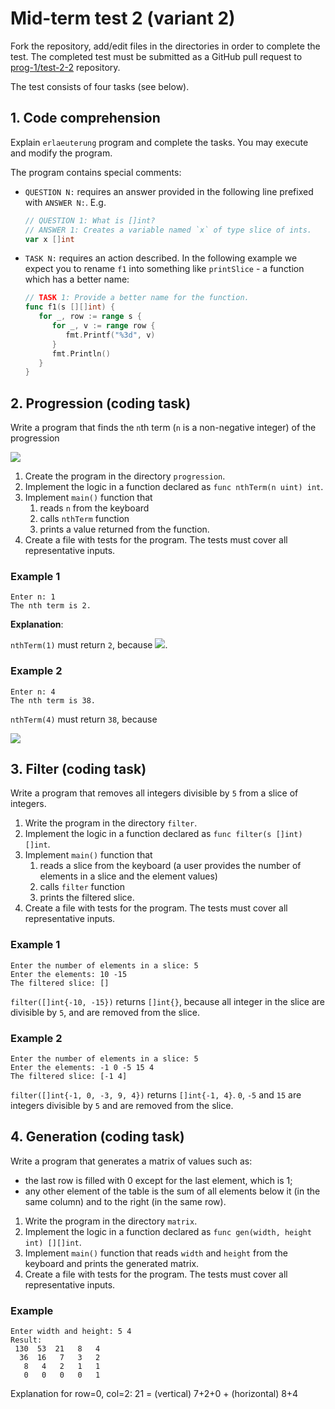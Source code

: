 # Mid-term test 2 (variant 2)

Fork the repository, add/edit files in the directories in order to complete the
test. The completed test must be submitted as a GitHub pull request to
[prog-1/test-2-2](github.com/prog-1/test-2-2) repository.

The test consists of four tasks (see below).

## 1. Code comprehension

Explain `erlaeuterung` program and complete the tasks. You may execute and modify the program.

The program contains special comments:

- `QUESTION N:` requires an answer provided in the following line prefixed with
  `ANSWER N:`. E.g.

   ```go
   // QUESTION 1: What is []int?
   // ANSWER 1: Creates a variable named `x` of type slice of ints.
   var x []int
   ```

- `TASK N:` requires an action described. In the following example we expect you
   to rename `f1` into something like `printSlice` - a function which has a
   better name:

   ```go
   // TASK 1: Provide a better name for the function.
   func f1(s [][]int) {
      for _, row := range s {
         for _, v := range row {
            fmt.Printf("%3d", v)
         }
         fmt.Println()
      }
   }
   ```

## 2. Progression (coding task)

Write a program that finds the `n`th term (`n` is a non-negative integer) of
the progression

<img src="https://render.githubusercontent.com/render/math?math=\begin{cases}a_0 = 1\\a_1 = 2\\a_i = 4a_{i-2} %2b a_{i-1}\end{cases}">
   
1. Create the program in the directory `progression`.
1. Implement the logic in a function declared as `func nthTerm(n uint) int`.
1. Implement `main()` function that
   1. reads `n` from the keyboard
   1. calls `nthTerm` function
   1. prints a value returned from the function.
1. Create a file with tests for the program. The tests must cover all
   representative inputs.
   
### Example 1
   
```
Enter n: 1
The nth term is 2.
```
   
**Explanation**:

`nthTerm(1)` must return `2`, because <img src="https://render.githubusercontent.com/render/math?math=a_1 = 2">.
 
### Example 2
 
```
Enter n: 4
The nth term is 38.
```
    
`nthTerm(4)` must return `38`, because
    
<img src="https://render.githubusercontent.com/render/math?math=\begin{align*}a_0 %26= 1\\a_1 %26= 2\\ a_2 %26 = 4a_0 %2b a_1 = 4 \cdot 1 %2b 2 = 6\\a_3 %26 = 4a_1 %2b a_2 = 4 \cdot 2 %2b 6 = 14\\a_4 %26 = 4a_2 %2b a_3 = 4 \cdot 6 %2b 14 = 38\end{align*}">

## 3. Filter (coding task)

Write a program that removes all integers divisible by `5` from a slice of
integers.

1. Write the program in the directory `filter`.
1. Implement the logic in a function declared as `func filter(s []int) []int`.
1. Implement `main()` function that
   1. reads a slice from the keyboard (a user provides the number of elements
      in a slice and the element values)
   1. calls `filter` function
   1. prints the filtered slice.
1. Create a file with tests for the program. The tests must cover all
   representative inputs.

### Example 1

```
Enter the number of elements in a slice: 5
Enter the elements: 10 -15
The filtered slice: []
```

`filter([]int{-10, -15})` returns `[]int{}`, because all integer in the slice
are divisible by `5`, and are removed from the slice.

### Example 2

```
Enter the number of elements in a slice: 5
Enter the elements: -1 0 -5 15 4
The filtered slice: [-1 4]
```

`filter([]int{-1, 0, -3, 9, 4})` returns `[]int{-1, 4}`. `0`, `-5` and `15` are
integers divisible by `5` and are removed from the slice.

## 4. Generation (coding task)

Write a program that generates a matrix of values such as:

- the last row is filled with 0 except for the last element, which is 1;
- any other element of the table is the sum of all elements below it (in the
  same column) and to the right (in the same row).
  
1. Write the program in the directory `matrix`.
2. Implement the logic in a function declared as `func gen(width, height int) [][]int`.
3. Implement `main()` function that reads `width` and `height` from the keyboard
   and prints the generated matrix.
4. Create a file with tests for the program. The tests must cover all representative
   inputs.

### Example

```
Enter width and height: 5 4
Result:
 130  53  21   8   4
  36  16   7   3   2
   8   4   2   1   1
   0   0   0   0   1
```

Explanation for row=0, col=2: 21 = (vertical) 7+2+0 + (horizontal) 8+4
